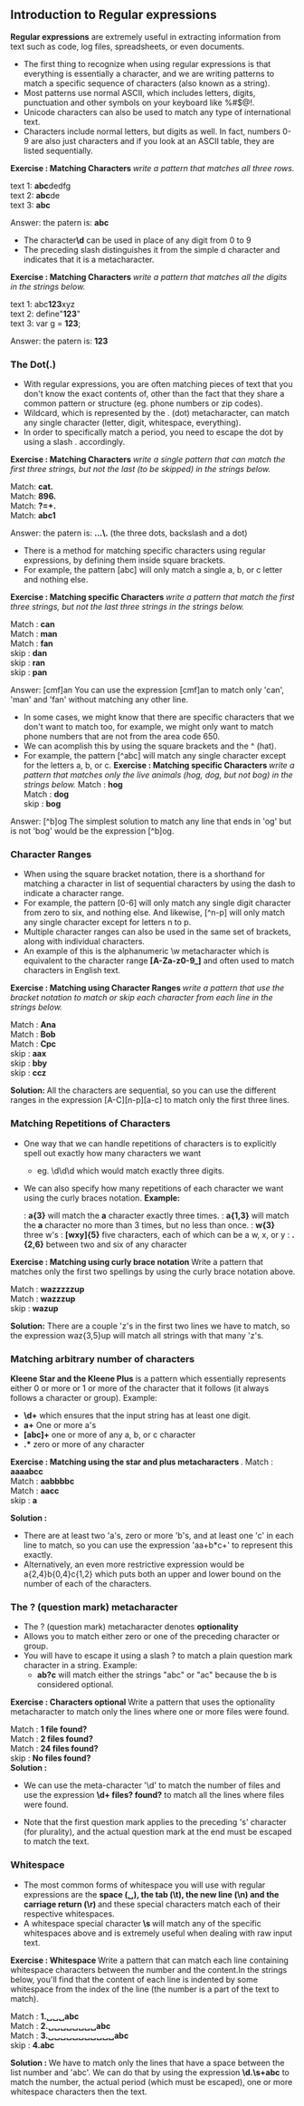 
## Introduction to Regular expressions

<b>Regular expressions</b> are extremely useful in extracting information from text such as code, log files, spreadsheets, or even documents. 
- The first thing to recognize when using regular expressions is that everything is essentially a character, and we are writing patterns to match a specific sequence of characters (also known as a string).
- Most patterns use normal ASCII, which includes letters, digits, punctuation and other symbols on your keyboard like %#$@!.
- Unicode characters can also be used to match any type of international text.
- Characters include normal letters, but digits as well. In fact, numbers 0-9 are also just characters and if you look at an ASCII table, they are listed sequentially.

<b> Exercise : Matching Characters </b> <i> write a pattern that matches all three rows. </i>

  text 1: <b>abc</b>dedfg<br>
  text 2: <b>abc</b>de<br>
  text 3: <b>abc</b><br>
  
  Answer: the patern is: <b>abc</b>

* The character<b>\d</b> can be used in place of any digit from 0 to 9
* The preceding slash distinguishes it from the simple d character and indicates that it is a metacharacter.

<b> Exercise : Matching Characters </b> <i> write a pattern that matches all the digits in the strings below. </i>

  text 1: abc<b>123</b>xyz<br>
  text 2: define"<b>123</b>"<br>
  text 3: var g = <b>123</b>;<br>

  Answer: the patern is: <b>123</b>
  
 <h3> The Dot(.)</h3>
  
  - With regular expressions, you are often matching pieces of text that you don't know the exact contents of, other than the fact that they share a common pattern or structure (eg. phone numbers or zip codes).
  - Wildcard, which is represented by the . (dot) metacharacter, can match any single character (letter, digit, whitespace, everything).
  - In order to specifically match a period, you need to escape the dot by using a slash \. accordingly.

<b> Exercise : Matching Characters </b> <i> write a single pattern that can match the first three strings, but not the last (to be skipped) in the strings below. </i>

  Match: <b>cat.</b><br>
  Match: <b>896.</b><br>
  Match: <b>?=+.</b><br>
  Match: <b>abc1</b><br>
 
 Answer: the patern is: <b>...\\.</b> (the three dots, backslash and a dot)
 
 - There is a method for matching specific characters using regular expressions, by defining them inside square brackets. 
 - For example, the pattern [abc] will only match a single a, b, or c letter and nothing else.

<b> Exercise : Matching specific Characters </b> <i> write a pattern that match the first three strings, but not the last three strings in the strings below. </i>

  Match : <b>can</b><br>
  Match : <b>man</b><br>
  Match : <b>fan</b><br>
  skip  : <b>dan</b><br>
  skip  : <b>ran</b><br>
  skip  : <b>pan</b><br>

Answer: [cmf]an
You can use the expression [cmf]an to match only 'can', 'man' and 'fan' without matching any other line.

- In some cases, we might know that there are specific characters that we don't want to match too, for example, we might only want to match phone numbers that are not from the area code 650.
- We can acomplish this by using the square brackets and the ^ (hat).
- For example, the pattern [^abc] will match any single character except for the letters a, b, or c.
<b> Exercise : Matching specific Characters </b> <i> write a pattern that matches only the live animals (hog, dog, but not bog) in the strings below. </i>
  Match : <b>hog</b><br>
  Match : <b>dog</b><br>
  skip  : <b>bog</b><br>

Answer: [^b]og
The simplest solution to match any line that ends in 'og' but is not 'bog' would be the expression [^b]og. 

### Character Ranges

- When using the square bracket notation, there is a shorthand for matching a character in list of sequential characters by using the dash to indicate a character range. 
- For example, the pattern [0-6] will only match any single digit character from zero to six, and nothing else. And likewise, [^n-p] will only match any single character except for letters n to p.
- Multiple character ranges can also be used in the same set of brackets, along with individual characters. 
- An example of this is the alphanumeric \w metacharacter which is equivalent to the character range <b>[A-Za-z0-9_]</b> and often used to match characters in English text.

<b> Exercise : Matching using Character Ranges </b> <i> write a pattern that use the bracket notation to match or skip each character from each line in the strings below. </i>

  Match : <b>Ana</b><br>
  Match : <b>Bob</b><br>
  Match : <b>Cpc</b><br>
  skip  : <b>aax</b><br>
  skip  : <b>bby</b><br>
  skip  : <b>ccz</b><br>
  
  <b>Solution: </b> All the characters are sequential, so you can use the different ranges in the expression [A-C][n-p][a-c] to match only the first three lines.
  
  ### Matching Repetitions of Characters
  
  - One way that we can handle repetitions of characters is to explicitly spell out exactly how many characters we want
      * eg. \d\d\d which would match exactly three digits.
  - We can also specify how many repetitions of each character we want using the curly braces notation.
  <b>Example: </b>
  
      : <b>a{3}</b> will match the <b>a</b> character exactly three times.
      : <b>a{1,3}</b> will match the <b>a</b> character no more than 3 times, but no less than once.
      : <b>w{3}</b> three w's
      : <b>[wxy]{5}</b> five characters, each of which can be a w, x, or y
      : <b>.{2,6}</b> between two and six of any character
      
 <b> Exercise : Matching using curly brace notation </b> Write a pattern that matches only the first two spellings by using the curly brace notation above.
 
  Match : <b>wazzzzzup</b><br>
  Match : <b>wazzzup</b><br>
  skip  : <b>wazup</b><br>
  
 <b>Solution:</b> There are a couple 'z's in the first two lines we have to match, so the expression waz{3,5}up will match all strings with that many 'z's.
 
 ### Matching arbitrary number of characters
<b> Kleene Star and the Kleene Plus</b> is a pattern which essentially represents either 0 or more or 1 or more of the character that it follows (it always follows a character or group).
Example: 
  * <b>\d+</b> which ensures that the input string has at least one digit.
  * <b>a+</b> One or more a's
  * <b>[abc]+</b> one or more of any a, b, or c character
  * <b>.*</b> zero or more of any character
 
<b> Exercise : Matching using the star and plus metacharacters </b>.
  Match : <b>aaaabcc</b><br>
  Match : <b>aabbbbc</b><br>
  Match : <b>aacc</b><br>
  skip  : <b>a</b><br>
 
 <b>Solution : </b> 
 - There are at least two 'a's, zero or more 'b's, and at least one 'c' in each line to match, so you can use the expression 'aa+b*c+' to represent this exactly.
 - Alternatively, an even more restrictive expression would be a{2,4}b{0,4}c{1,2} which puts both an upper and lower bound on the number of each of the characters. 

### The ? (question mark) metacharacter 
- The ? (question mark) metacharacter denotes <b>optionality</b>
- Allows you to match either zero or one of the preceding character or group.
- You will have to escape it using a slash \? to match a plain question mark character in a string.
Example:
  * <b>ab?c</b> will match either the strings "abc" or "ac" because the b is considered optional.

<b> Exercise : Characters optional </b> Write a pattern that uses the optionality metacharacter to match only the lines where one or more files were found.

  Match : <b>1 file found?</b><br>
  Match : <b>2 files found?</b><br>
  Match : <b>24 files found?</b><br>
  skip  : <b>No files found?</b><br>
 <b>Solution : </b> 
 - We can use the meta-character '\d' to match the number of files and use the expression <b> \d+ files? found\?</b> to match all the lines where files were found.
  * Note that the first question mark applies to the preceding 's' character (for plurality), and the actual question mark at the end must be escaped to match the text.
 
 ### Whitespace 
 - The most common forms of whitespace you will use with regular expressions are the <b>space (␣), the tab (\t), the new line (\n) and the carriage return (\r) </b> and these special characters match each of their respective whitespaces.
 - A whitespace special character<b> \s </b> will match any of the specific whitespaces above and is extremely useful when dealing with raw input text.

<b> Exercise : Whitespace </b> Write a pattern that can match each line containing whitespace characters between the number and the content.In the strings below, you'll find that the content of each line is indented by some whitespace from the index of the line (the number is a part of the text to match). 

  Match : <b>1.␣␣␣abc</b><br>
  Match : <b>2.␣␣␣␣␣␣␣␣abc</b><br>
  Match : <b>3.␣␣␣␣␣␣␣␣␣␣␣abc</b><br>
  skip  : <b>4.abc</b><br>
  
 <b>Solution : </b> We have to match only the lines that have a space between the list number and 'abc'. We can do that by using the expression <b> \d\.\s+abc</b> to match the number, the actual period (which must be escaped), one or more whitespace characters then the text.


